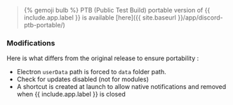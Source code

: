 > {% gemoji bulb %} PTB (Public Test Build) portable version of {{ include.app.label }} is available [here]({{ site.baseurl }}/app/discord-ptb-portable/)

### Modifications

Here is what differs from the original release to ensure portability :

* Electron `userData` path is forced to `data` folder path.
* Check for updates disabled (not for modules)
* A shortcut is created at launch to allow native notifications and removed when {{ include.app.label }} is closed
